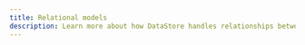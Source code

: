 ```yaml
---
title: Relational models
description: Learn more about how DataStore handles relationships between Models, such as "has one", "has many", "belongs to".
---
```


<inline-fragment platform="ios" src="~/lib/datastore/fragments/native_common/relational.md"></inline-fragment>
<inline-fragment platform="android" src="~/lib/datastore/fragments/native_common/relational.md"></inline-fragment>
<inline-fragment platform="flutter" src="~/lib/datastore/fragments/native_common/relational.md"></inline-fragment>
<inline-fragment platform="js" src="~/lib/datastore/fragments/native_common/relational.md"></inline-fragment>